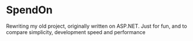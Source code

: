 # SpendOn
Rewriting my old project, originally written on ASP.NET.
Just for fun, and to compare simplicity, development speed and performance

